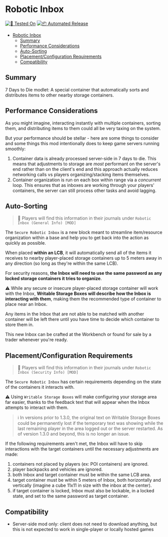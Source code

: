 # Robotic Inbox

[![🧪 Tested On](https://img.shields.io/badge/🧪%20Tested%20On-A20.6%20b9-blue.svg)](https://7daystodie.com/) [![📦 Automated Release](https://github.com/jonathan-robertson/robotic-inbox/actions/workflows/release.yml/badge.svg)](https://github.com/jonathan-robertson/robotic-inbox/actions/workflows/release.yml)

- [Robotic Inbox](#robotic-inbox)
  - [Summary](#summary)
  - [Performance Considerations](#performance-considerations)
  - [Auto-Sorting](#auto-sorting)
  - [Placement/Configuration Requirements](#placementconfiguration-requirements)
  - [Compatibility](#compatibility)

## Summary

7 Days to Die modlet: A special container that automatically sorts and distributes items to other nearby storage containers.

## Performance Considerations

As you might imagine, interacting instantly with multiple containers, sorting them, and distributing items to them could all be very taxing on the system.

But your performance should be stellar - here are some things to consider and some things this mod intentionally does to keep game servers running smoothly:

1. Container data is already processed server-side in 7 days to die. This means that adjustments to storage are *most* performant on the server's end rather than on the client's end and this approach actually reduces networking calls vs players organizing/stacking items themselves.
2. Container organization is run on each box within range via a *concurrent* loop. This ensures that as inboxes are working through your players' containers, the server can still process other tasks and avoid lagging.

## Auto-Sorting

> 📝 Players will find this information in their journals under `Robotic Inbox (General Info) [MOD]`

The `Secure Robotic Inbox` is a new block meant to streamline item/resource organization within a base and help you to get back into the action as quickly as possible.

When placed **within an LCB**, it will automatically send all of the items it receives to nearby player-placed storage containers up to 5 meters away in any direction (so long as they're within the same LCB).

For security reasons, **the Inbox will need to use the same password as any locked storage containers it tries to organize**.

⚠️ While any secure or insecure player-placed storage container will work with the Inbox, **Writable Storage Boxes will describe how the Inbox is interacting with them**, making them the recommended type of container to place near an Inbox.

Any items in the Inbox that are not able to be matched with another container will be left there until you have time to decide which container to store them in.

This new Inbox can be crafted at the Workbench or found for sale by a trader whenever you're ready.

## Placement/Configuration Requirements

> 📝 Players will find this information in their journals under `Robotic Inbox (Security Info) [MOD]`

The `Secure Robotic Inbox` has certain requirements depending on the state of the containers it interacts with.

⚠️ Using `Writable Storage Boxes` will make configuring your storage area far easier, thanks to the feedback text that will appear when the Inbox attempts to interact with them.

> ℹ️ In versions prior to 1.3.0, the original text on Writable Storage Boxes could be permanently lost if the temporary text was showing while the last remaining player in the area logged out or the server restarted. As of version 1.3.0 and beyond, this is no longer an issue.

If the following requirements aren't met, the Inbox will have to skip interactions with the target containers until the necessary adjustments are made:

1. containers not placed by players (ex: POI containers) are ignored.
2. player backpacks and vehicles are ignored.
3. both Inbox and target container must be within the same LCB area.
4. target container must be within 5 meters of Inbox, both horizontally and vertically (imagine a cube 11x11 in size with the inbox at the center).
5. if target container is locked, Inbox must also be lockable, in a locked state, and set to the same password as target container.

## Compatibility

- Server-side mod only: client does not need to download anything, but this is not expected to work in single-player or locally hosted games
